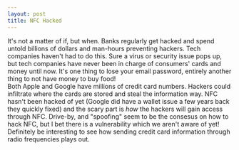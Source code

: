 ```yaml
---
layout: post
title: NFC Hacked
---
```

It's not a matter of if, but when.  Banks regularly get hacked and spend untold billions of dollars and man-hours preventing hackers. Tech companies haven't had to do this.  Sure a virus or  security issue pops up, but tech companies have never been in charge of consumers' cards and money until now.  It's one thing to lose your email password, entirely another thing to not have money to buy food!
<br>
Both Apple and Google have millions of credit card numbers.  Hackers could infiltrate where the cards are stored and steal the information  way.  NFC hasn't been hacked of yet (Google did have a wallet issue a few years back they quickly fixed) and the scary part is <i>how</i>
the hackers will gain access through NFC. Drive-by, and "spoofing" seem to be the consesus on how to hack NFC, but I bet there is a
vulnerability which we aren't aware of yet! Definitely be interesting to see how sending credit card information through radio frequencies plays out.

